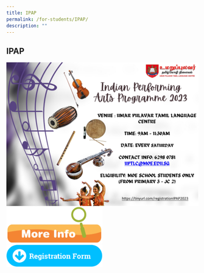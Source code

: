```yaml
---
title: IPAP
permalink: /for-students/IPAP/
description: ""
---
```

## IPAP 


<a href="https://tinyurl.com/registrationIPAP2023">
<img alt="" src="/images/IPAP_EDM_2023.jpg"></a>



<a href="/files/2023_IPAP_Website_Letter_Vetted.pdf">
<img style="width: 50%;" src="/images/More-Info-1024x389.png" alt="" target="_blank"></a>

<br>

<a href="https://tinyurl.com/registrationIPAP2023">
<img style="width: 50%;" src="/images/Registration_Form_BVC.png"></a>